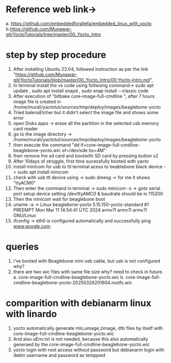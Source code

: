 # Reference web link-> 
a. https://github.com/embeddedforallefa/embedded_linux_with_yocto
b.https://github.com/Munawar-git/YoctoTutorials/tree/master/00_Yocto_Intro

# step by step procedure
1. After installing Ubuntu 22.04, followed instruction as per the link "https://github.com/Munawar-git/YoctoTutorials/blob/master/00_Yocto_Intro/00-Yocto-Intro.md",
2. In terminal install the vs code using follwoing command-> sudo apt update , sudo apt install snapd , sudo snap install --classic code
3. After execution of "bitbake core-image-full-cmdline ", after 7 hours image file is created in /home/murali/yactotut/sources/tmp/deploy/images/beaglebone-yocto
4. Tried balenaEtcher but it didn't select the image file and shows some error
5. open Disks apps -> erase all the partition in the selected usb memory card reader
6. go to the image directory -> /home/murali/yactotut/sources/tmp/deploy/images/beaglebone-yocto
7. then execute the command  "dd if=core-image-full-cmdline-beaglebone-yocto.wic of=/dev/sde bs=4M"
8. then remove the sd card and bootwith SD card by pressing button s2
9. After 10days of struggle, first time sucessfully booted with yacto
10. install minicom for usb to ttl terminal acess to beablebone black device -> sudo apt install minicom
11. check with usb ttl device using -> sudo dmesg -> for me it shows "ttyACM0"
12. Then enter the command in terminal -> sudo minicom -s -> goto serial port setup device setting /dev/ttyAMC0 & baudrate should be in 115200
13. Then the minicom wait for beaglebone boot  
14. uname -a -> Linux beaglebone-yocto 5.15.150-yocto-standard #1 PREEMPT Mon Mar 11 14:54:41 UTC 2024 armv7l armv7l armv7l GNU/Linux
15. ifconfig -> eth0 is configured automatically and successfully ping www.google.com.


# queries
1. i've booted with Beaglebone mini usb cable, but usb is not configured why?
2. there are two wic files with same file size why? need to check in future.
   a. core-image-full-cmdline-beaglebone-yocto.wic
   b. core-image-full-cmdline-beaglebone-yocto-20250326201604.rootfs.wic


# comparition with debianarm linux with linardo
1. yocto automatically generate mlo,umage,zimage, dtb files by itself with core-image-full-cmdline-beaglebone-yocto.wic
2. And also uEnv.txt is not needed, because this also automatically generaed by the core-image-full-cmdline-beaglebone-yocto.wic
3. yocto login with root access without password but debianarm login with debin username and password as temppwd
   
